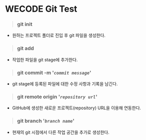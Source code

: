 # WECODE Git Test

> ### git init

- 원하는 프로젝트 폴더로 진입 후 git 파일을 생성한다.

> ### git add

- 작업한 파일을 git stage에 추가한다.

> ### git commit -m '_`commit message`_'

- git stage에 등록된 파일에 대한 수정 사항과 기록을 남긴다.

> ### git remote origin '_`repository url`_'

- GitHub에 생성한 새로운 프로젝트(repository) URL을 이용해 연동한다.

> ### git branch '_`branch name`_'

- 현재의 git 시점에서 다른 작업 공간을 추가로 생성한다.
